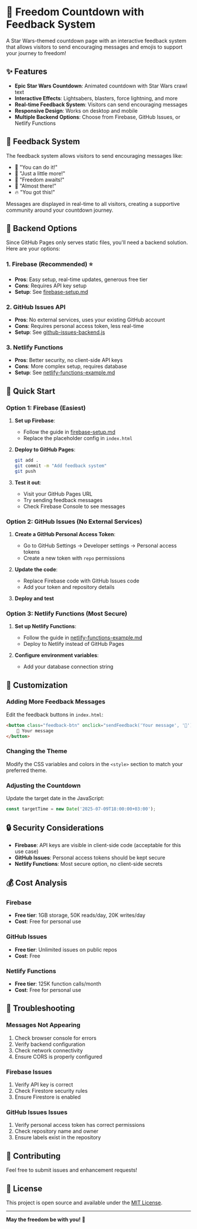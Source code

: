 # 🚀 Freedom Countdown with Feedback System

A Star Wars-themed countdown page with an interactive feedback system that allows visitors to send encouraging messages and emojis to support your journey to freedom!

## ✨ Features

- **Epic Star Wars Countdown**: Animated countdown with Star Wars crawl text
- **Interactive Effects**: Lightsabers, blasters, force lightning, and more
- **Real-time Feedback System**: Visitors can send encouraging messages
- **Responsive Design**: Works on desktop and mobile
- **Multiple Backend Options**: Choose from Firebase, GitHub Issues, or Netlify Functions

## 🎯 Feedback System

The feedback system allows visitors to send encouraging messages like:
- 💪 "You can do it!"
- 🎯 "Just a little more!"
- 🚀 "Freedom awaits!"
- 🎉 "Almost there!"
- 🔥 "You got this!"

Messages are displayed in real-time to all visitors, creating a supportive community around your countdown journey.

## 🔧 Backend Options

Since GitHub Pages only serves static files, you'll need a backend solution. Here are your options:

### 1. Firebase (Recommended) ⭐
- **Pros**: Easy setup, real-time updates, generous free tier
- **Cons**: Requires API key setup
- **Setup**: See [firebase-setup.md](firebase-setup.md)

### 2. GitHub Issues API
- **Pros**: No external services, uses your existing GitHub account
- **Cons**: Requires personal access token, less real-time
- **Setup**: See [github-issues-backend.js](github-issues-backend.js)

### 3. Netlify Functions
- **Pros**: Better security, no client-side API keys
- **Cons**: More complex setup, requires database
- **Setup**: See [netlify-functions-example.md](netlify-functions-example.md)

## 🚀 Quick Start

### Option 1: Firebase (Easiest)

1. **Set up Firebase**:
   - Follow the guide in [firebase-setup.md](firebase-setup.md)
   - Replace the placeholder config in `index.html`

2. **Deploy to GitHub Pages**:
   ```bash
   git add .
   git commit -m "Add feedback system"
   git push
   ```

3. **Test it out**:
   - Visit your GitHub Pages URL
   - Try sending feedback messages
   - Check Firebase Console to see messages

### Option 2: GitHub Issues (No External Services)

1. **Create a GitHub Personal Access Token**:
   - Go to GitHub Settings → Developer settings → Personal access tokens
   - Create a new token with `repo` permissions

2. **Update the code**:
   - Replace Firebase code with GitHub Issues code
   - Add your token and repository details

3. **Deploy and test**

### Option 3: Netlify Functions (Most Secure)

1. **Set up Netlify Functions**:
   - Follow the guide in [netlify-functions-example.md](netlify-functions-example.md)
   - Deploy to Netlify instead of GitHub Pages

2. **Configure environment variables**:
   - Add your database connection string

## 🎨 Customization

### Adding More Feedback Messages

Edit the feedback buttons in `index.html`:

```html
<button class="feedback-btn" onclick="sendFeedback('Your message', '🎯')">
    🎯 Your message
</button>
```

### Changing the Theme

Modify the CSS variables and colors in the `<style>` section to match your preferred theme.

### Adjusting the Countdown

Update the target date in the JavaScript:

```javascript
const targetTime = new Date('2025-07-09T18:00:00+03:00');
```

## 🔒 Security Considerations

- **Firebase**: API keys are visible in client-side code (acceptable for this use case)
- **GitHub Issues**: Personal access tokens should be kept secure
- **Netlify Functions**: Most secure option, no client-side secrets

## 💰 Cost Analysis

### Firebase
- **Free tier**: 1GB storage, 50K reads/day, 20K writes/day
- **Cost**: Free for personal use

### GitHub Issues
- **Free tier**: Unlimited issues on public repos
- **Cost**: Free

### Netlify Functions
- **Free tier**: 125K function calls/month
- **Cost**: Free for personal use

## 🐛 Troubleshooting

### Messages Not Appearing
1. Check browser console for errors
2. Verify backend configuration
3. Check network connectivity
4. Ensure CORS is properly configured

### Firebase Issues
1. Verify API key is correct
2. Check Firestore security rules
3. Ensure Firestore is enabled

### GitHub Issues Issues
1. Verify personal access token has correct permissions
2. Check repository name and owner
3. Ensure labels exist in the repository

## 🤝 Contributing

Feel free to submit issues and enhancement requests!

## 📄 License

This project is open source and available under the [MIT License](LICENSE).

---

**May the freedom be with you!** 🚀 